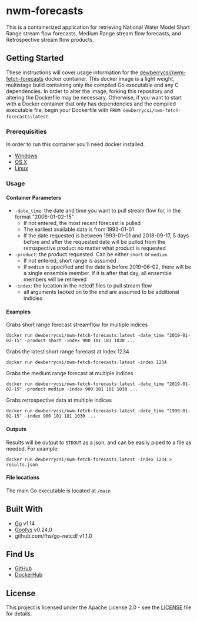 # nwm-forecasts
This is a containerized application for retrieving National Water Model Short Range stream flow forecasts, Medium Range stream flow forecasts, and Retrospective stream flow products.


## Getting Started

These instructions will cover usage information for the [dewberrycsi/nwm-fetch-forecasts](https://hub.docker.com/repository/docker/dewberrycsi/nwm-fetch-forecasts) docker container. This docker image is a light weight, multistage build containing only the compiled Go executable and any C dependencies. In order to alter the image, forking this repository and altering the Dockerfile may be necessary. Otherwise, if you want to start with a Docker container that only has dependencies and the compiled executable file, begin your Dockerfile with `FROM dewberrycsi/nwm-fetch-forecasts:latest`.

### Prerequisities


In order to run this container you'll need docker installed.

* [Windows](https://docs.docker.com/windows/started)
* [OS X](https://docs.docker.com/mac/started/)
* [Linux](https://docs.docker.com/linux/started/)

### Usage

#### Container Parameters

 - `-date_time`: the date and time you want to pull stream flow for, in the format "2006-01-02-15"
    - If not entered, the most recent forecast is pulled 
    - The earliest available data is from 1993-01-01
    - If the date requested is between 1993-01-01 and 2018-09-17, 5 days before and after the requested date will be pulled from the retrospective product no matter what product is requested
 - `-product`: the product requested. Can be either `short` or `medium`. 
    - If not entered, short range is assumed
    - If `medium` is specified and the date is before 2019-06-02, there will be a single ensemble member. If it is after that day, all ensemble members will be retrieved  
 - `-index`: the location in the netcdf files to pull stream flow
    - all arguments tacked on to the end are assumed to be additional indicies

#### Examples

Grabs short range forecast streamflow for multiple indices
```shell
docker run dewberrycsi/nwm-fetch-forecasts:latest -date_time "2019-01-02-15" -product short -index 900 101 181 1030 ...
```

Grabs the latest short range forecast at index 1234
```shell
docker run dewberrycsi/nwm-fetch-forecasts:latest -index 1234
```

Grabs the medium range forecast at multiple indices
```shell
docker run dewberrycsi/nwm-fetch-forecasts:latest -date_time "2019-01-02-15" -product medium -index 900 101 181 1030 ...
```

Grabs retrospective data at multiple indices
```shell
docker run dewberrycsi/nwm-fetch-forecasts:latest -date_time "1999-01-02-15" -index 900 101 181 1030 ...
```

#### Outputs

Results will be output to `STDOUT` as a json, and can be easily piped to a file as needed. For example:
```shell
docker run dewberrycsi/nwm-fetch-forecasts:latest -index 1234 > results.json
```

#### File locations
The main Go executable is located at `/main`


## Built With

* [Go](https://golang.org/) v1.14
* [Goofys](https://github.com/kahing/goofys) v0.24.0
* github.com/fhs/go-netcdf v1.1.0

## Find Us

* [GitHub](https://github.com/Dewberry/nwm-forecasts)
* [DockerHub](https://hub.docker.com/repository/docker/dewberrycsi/nwm-fetch-forecasts)

## License

This project is licensed under the Apache License 2.0 - see the [LICENSE](LICENSE) file for details.
